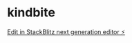 # kindbite

[Edit in StackBlitz next generation editor ⚡️](https://stackblitz.com/~/github.com/controyodestiny/kindbite)